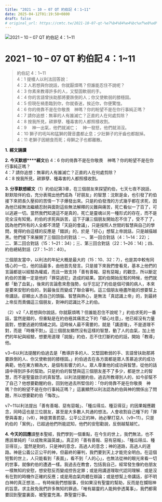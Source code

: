 ```yaml
---
title: "2021 – 10 – 07 QT 約伯記 4：1~11"
date: 2025-04-12T01:19:58+0800
draft: false
# original_url: https://cmtc.tw/2021-10-07-qt-%e7%b4%84%e4%bc%af%e8%a8%98-4%ef%bc%9a111
---
```


![2021 – 10 – 07 QT 約伯記 4：1~11](/images/qt.jpg   "2021 – 10 – 07 QT 約伯記 4：1~11")

# 2021 – 10 – 07 QT 約伯記 4：1~11

> 約伯記 4：1~11  
> 4：1 提幔人以利法回答說：  
> 4：2 人若想與你說話，你就厭煩嗎？但誰能忍住不說呢？  
> 4：3 你素來教導許多的人，又堅固軟弱的手。  
> 4：4 你的言語曾扶助那將要跌倒的人；你又使軟弱的膝穩固。  
> 4：5 但現在禍患臨到你，你就昏迷，挨近你，你便驚惶。  
> 4：6 你的倚靠不是在你敬畏　神嗎？你的盼望不是在你行事純正嗎？  
> 4：7 請你追想：無辜的人有誰滅亡？正直的人在何處剪除？  
> 4：8 按我所見，耕罪孽、種毒害的人都照樣收割。  
> 4：9 　神一出氣，他們就滅亡；　神一發怒，他們就消沒。  
> 4：10 獅子的吼叫和猛獅的聲音盡都止息；少壯獅子的牙齒也都敲掉。  
> 4：11 老獅子因絕食而死；母獅之子也都離散。

**1.** **經文誦讀**

**2. 今天默想****經文**伯 4：6 你的倚靠不是在你敬畏　神嗎？你的盼望不是在你行事純正嗎？  
4：7 請你追想：無辜的人有誰滅亡？正直的人在何處剪除？  
4：8 按我所見，耕罪孽、種毒害的人都照樣收割。

**3. 分享默想經文**（1）約伯記第3章，在三個朋友來探望約伯，七天七夜不說話，默默陪伴約伯，充分表現出他們成為「好朋友」的智慧：沈默是金，也引發了約伯接下來把長久壓抑的苦情一下子爆發出來。只是約伯發洩的方式幾乎都在求死，因為他已經無法繼續忍耐與面對這些無法解釋的災難與痛苦，死亡看似一了百了，可以逃避一切。當然我們知道這不是真的，死亡是靈魂以另一種形式的存在，而不是完全沒有知覺。約伯的求死與訴苦，這下子讓三個朋友開始忍不住了，受不了了，因為他們所有的人全都不清楚「天庭的會議」，只是按照人世間的智慧與自己的學問，覺得約伯這樣的反應是「錯誤」的，於是「好心」想幫上帝說話，只是越描越黑。他們接下來展開了三個回合的對話：一、第一回合對話（4：1~14：22）；二、第二回合對話（15：1~21：34）；三、第三回合對話（22：1~26：14）；四、約伯總結對話（27：1~31：40）。

三個朋友當中，以利法的年紀大概是最大的（15：10、32：7），也是其中較有同情心的一位，他的話最多，由他首先發言。只是接下來我們會看見，基本上他們的言論都是以經驗為權威，而且一致支持「善有善報、惡有惡報」的觀念，所以斷定約伯的苦難一定是他的「罪惡過犯」造成的結果。當約伯開始反駁的時候，他們就都「動了血氣」，後來的言論愈來愈強勢，似乎忘記了約伯是個可憐的病人，本來是要來安慰約伯的，到最後反而變成了聯合審判。這三個朋友極盡所能的想要幫上帝講話，卻顯出人憑自己的頭腦、智慧與熱心，是無法「真認識上帝」的，到最終上帝反而責備這三個朋友，對神的認識比不上約伯。

（2）v2「人若想與你說話，你就厭煩嗎？但誰能忍住不說呢？」約伯求死的一番話，當然是錯的，但重點是在約伯極其痛苦之下的「傾心吐意」，他已經沒有力量面對，想要逃避的情緒之詞。這時候人最不需要的，就是「講道理」，不是道理不對，而是「時機不對」。這三個朋友顯然沒有這樣的智慧，動了人的血氣，加上他們的年紀與經驗，想要用道理「說服」約伯，忍不住打斷約伯的話，開始「教導」他。

v3~6以利法提醒約伯過去是「教導許多的人、又堅固軟弱的手、言語曾扶助那將要跌倒的人、你又使軟弱的膝穩固。」約伯過去在各方面都是眾人羡慕追求的成功典範，他在東方顯為大，是個有影響力的人。眾人尊重他的成功與智慧，從他的話語中得到許多的幫助。只是約伯的智慧與這三個朋友差不了多少，都是世上的智慧，而不是聖靈啟示的真智慧。以利法提醒約伯，過去所教導別人的，如今卻幫不了自己？他想要勸醒約伯，回到他過去所堅信的：「你的倚靠不是在你敬畏　神嗎？你的盼望不是在你行事純正嗎？」這裏顯然以利法認為約伯與神的關係出了問題，所以想要勸約伯「悔改」。

v7~11以利法提出「善有善報、惡有惡報」、「種瓜得瓜、種豆得豆」的因果報應觀念，同時這也是三位朋友，甚至是大多數人共通的想法。人會收割自己種下的「罪孽與毒害」（v8），神是賞善罰惡，公平公正的神，祂必擊打惡人（v9~11）。只是約伯的「案例」，已超過他們所能認知，他們的安慰勸說，反倒越幫越忙。

**4. 今天的回應**讀整本聖經，我們學到一個重點，在今生的世上，我們無法，也不應該單純的「以成敗來論英雄」。真正的「善有善報、惡有惡報」、「種瓜得瓜、種豆得豆」，當然是對的，只是神的意念，高過人的意念；神的道路，高過人的道路。神是公義公正公平的神，但最終的審判，我們要到天上才能完全明白。在這個短暫的世上，人只能看到「表面」，看不到「人的心」，也無法從神的眼光來看一切的世事，就像約伯的遭遇一樣。我過去在教會，包括我自己，經常發生像約伯朋友一樣無知的安慰，想安慰反而變成控告定罪；或是用講道理取代認同理解．或是沒有在對的時機作正確的反應；或是用血氣肉體在辯論；或是想幫上帝講話，卻不明白神的真正想法…。有時候我們想服事，但如果沒有聖靈的幫助，反而是在攔阻神的旨意。求主赦免我們許多無知的罪過，「唯有屬靈的人能夠參透萬事」，我們都需要回到聖靈裏面，被聖靈充滿，靠聖靈行事。